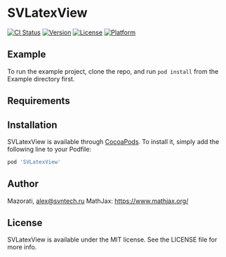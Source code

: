 # SVLatexView

[![CI Status](https://img.shields.io/travis/Mazorati/SVLatexView.svg?style=flat)](https://travis-ci.org/Mazorati/SVLatexView)
[![Version](https://img.shields.io/cocoapods/v/SVLatexView.svg?style=flat)](https://cocoapods.org/pods/SVLatexView)
[![License](https://img.shields.io/cocoapods/l/SVLatexView.svg?style=flat)](https://cocoapods.org/pods/SVLatexView)
[![Platform](https://img.shields.io/cocoapods/p/SVLatexView.svg?style=flat)](https://cocoapods.org/pods/SVLatexView)

## Example

To run the example project, clone the repo, and run `pod install` from the Example directory first.

## Requirements

## Installation

SVLatexView is available through [CocoaPods](https://cocoapods.org). To install
it, simply add the following line to your Podfile:

```ruby
pod 'SVLatexView'
```

## Author

Mazorati, alex@svntech.ru
MathJax: https://www.mathjax.org/

## License

SVLatexView is available under the MIT license. See the LICENSE file for more info.

